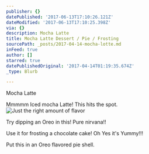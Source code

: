 ```yaml
---
publisher: {}
datePublished: '2017-06-13T17:10:26.121Z'
dateModified: '2017-06-13T17:10:25.398Z'
via: {}
description: Mocha Latte
title: Mocha Latte Dessert / Pie / Frosting
sourcePath: _posts/2017-04-14-mocha-lotte.md
inFeed: true
author: []
starred: true
datePublishedOriginal: '2017-04-14T01:19:35.674Z'
_type: Blurb

---
```

Mocha Latte

Mmmmm Iced mocha Latte! This hits the spot.
![Just the right amount of flavor](https://the-grid-user-content.s3-us-west-2.amazonaws.com/66b52eb5-bf89-43ee-b7b9-f6348832aacc.jpg)

Try dipping an Oreo in this! Pure nirvana!!

Use it for frosting a chocolate cake! Oh Yes it's Yummy!!!

Put this in an Oreo flavored pie shell.